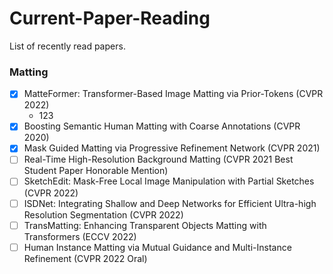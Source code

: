 # Current-Paper-Reading

List of recently read papers.

### Matting
 - [x] MatteFormer: Transformer-Based Image Matting via Prior-Tokens (CVPR 2022)
     - 123
 - [x] Boosting Semantic Human Matting with Coarse Annotations (CVPR 2020)
 - [x] Mask Guided Matting via Progressive Refinement Network (CVPR 2021)
 - [ ] Real-Time High-Resolution Background Matting (CVPR 2021 Best Student Paper Honorable Mention)
 - [ ] SketchEdit: Mask-Free Local Image Manipulation with Partial Sketches (CVPR 2022)
 - [ ] ISDNet: Integrating Shallow and Deep Networks for Efficient Ultra-high Resolution Segmentation (CVPR 2022)
 - [ ] TransMatting: Enhancing Transparent Objects Matting with Transformers (ECCV 2022)
 - [ ] Human Instance Matting via Mutual Guidance and Multi-Instance Refinement (CVPR 2022 Oral)
